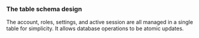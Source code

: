 ### The table schema design

The account, roles, settings, and active session are all managed in a single table for simplicity. It allows database operations to be atomic updates.

